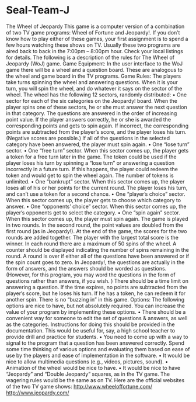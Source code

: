 # Seal-Team-J

The Wheel of Jeopardy
This game is a computer version of a combination of two TV game programs: Wheel of
Fortune and Jeopardy!. If you don’t know how to play either of these games, your first
assignment is to spend a few hours watching these shows on TV. Usually these two
programs are aired back to back in the 7:00pm – 8:00pm hour. Check your local listings
for details. The following is a description of the rules for The Wheel of Jeopardy (WoJ)
game.
Game Equipment: In the user interface to the WoJ game there will be a wheel and a
question board. These are analogous to the wheel and game board in the TV programs.
Game Rules: The players take turns spinning the wheel and answering questions. When
it is your turn, you will spin the wheel, and do whatever it says on the sector of the wheel.
The wheel has the following 12 sectors, randomly distributed:
• One sector for each of the six categories on the Jeopardy! board. When the player
spins one of these sectors, he or she must answer the next question in that category.
The questions are answered in the order of increasing point value. If the player
answers correctly, he or she is awarded the corresponding points and gets to spin
again. If incorrect, the corresponding points are subtracted from the player’s score,
and the player loses his turn. (Negative scores are possible.) If all of the questions in
the selected category have been answered, the player must spin again.
• One “lose turn” sector.
• One “free turn” sector. When this sector comes up, the player gets a token for a free
turn later in the game. The token could be used if the player loses his turn by
spinning a “lose turn” or answering a question incorrectly in a future turn. If this
happens, the player could redeem the token and would get to spin the wheel again.
The number of tokens is unlimited. 
• One “bankrupt” sector. When this sector comes up, the player loses all of his or her
points for the current round. The player loses his turn, and can’t use a token for a
second chance.
• One “player’s choice” sector. When this sector comes up, the player gets to choose
which category to answer.
• One “opponents’ choice” sector. When this sector comes up, the player’s opponents
get to select the category.
• One “spin again” sector. When this sector comes up, the player must spin again.
The game is played in two rounds. In the second round, the point values are doubled
from the first round (as in Jeopardy!). At the end of the game, the scores for the two
rounds are added together. The player with the largest total score is the winner. In each
round there are a maximum of 50 spins of the wheel. A counter should be displayed
indicating the number of spins remaining in the round. A round is over if either all of the
questions have been answered or if the spin count goes to zero.
In Jeopardy!, the questions are actually in the form of answers, and the answers should be
worded as questions. (However, for this program, you may word the questions in the
form of questions rather than answers, if you wish. ) There should be a time limit on
answering a question. If the time expires, no points are subtracted from the player’s
score, but he loses his turn. If he has a token, he can redeem it for another spin. There is
no “buzzing in” in this game.
Options: The following options are nice to have, but not absolutely required. You can
increase the value of your program by implementing these options.
• There should be a convenient way for someone to edit the set of questions & answers,
as well as the categories. Instructions for doing this should be provided in the
documentation. This would be useful for, say, a high school teacher to provide drill
and practice for students.
• You need to come up with a way to signal to the program that a question has been
answered correctly. Spend some time thinking of various options and evaluating
them based on ease of use by the players and ease of implementation in the software.
• It would be nice to allow multimedia questions (e.g., videos, pictures, sound).
• Animation of the wheel would be nice to have.
• It would be nice to have “Jeopardy” and “Double Jeopardy” squares, as in the TV
game. The wagering rules would be the same as on TV.
Here are the official websites of the two TV game shows:
http://www.wheeloffortune.com/
http://www.jeopardy.com/
